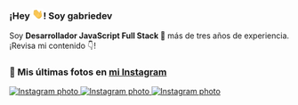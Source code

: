<h3>¡Hey <img src="https://raw.githubusercontent.com/ABSphreak/ABSphreak/master/gifs/Hi.gif" width="20px" decondig="async">! Soy gabriedev</h3>

<p>Soy <strong>Desarrollador JavaScript Full Stack 🚀</strong> más de tres años de experiencia.<br />¡Revisa mi contenido 👇!</p>

### 📸 Mis últimas fotos en [mi Instagram](https://instagram.com/gabrie.dev)


<a href='https://instagram.com/p/CxTmOF6vN8M' target='_blank'>
  <img width='20%' src='https://instagram.fkiv8-1.fna.fbcdn.net/v/t51.2885-15/378565944_323878180141713_8920720304536029091_n.jpg?stp=dst-jpg_e15&_nc_ht=instagram.fkiv8-1.fna.fbcdn.net&_nc_cat=109&_nc_ohc=6c5g93D1NKMAX_hm2fj&edm=APU89FABAAAA&ccb=7-5&oh=00_AfA2UchhpzDc8jY2YPjygOvpxqNaM9TCAmLX1Sc-VRbO2A&oe=65269358&_nc_sid=bc0c2c' alt='Instagram photo' />
</a>
<a href='https://instagram.com/p/CxLlYVlupp3' target='_blank'>
  <img width='20%' src='https://instagram.fkiv8-1.fna.fbcdn.net/v/t51.2885-15/377997579_196784406648750_7872949112471886655_n.webp?stp=dst-jpg_e35&_nc_ht=instagram.fkiv8-1.fna.fbcdn.net&_nc_cat=106&_nc_ohc=pSY2Ne7szPYAX9uyhqk&edm=APU89FABAAAA&ccb=7-5&oh=00_AfDD7xESOrIlWyNwK8GAlqAtp89KGksrt5xIoyj9-4a-7Q&oe=6525FE5B&_nc_sid=bc0c2c' alt='Instagram photo' />
</a>
<a href='https://instagram.com/p/CxIn_Irugo4' target='_blank'>
  <img width='20%' src='https://instagram.fkiv8-1.fna.fbcdn.net/v/t51.2885-15/376780815_821779196307492_4053583912414574279_n.jpg?stp=dst-jpg_e15&_nc_ht=instagram.fkiv8-1.fna.fbcdn.net&_nc_cat=100&_nc_ohc=FtdSG67n_kwAX8ySs6d&edm=APU89FABAAAA&ccb=7-5&oh=00_AfBDslrbCSgYwgrPmUG74s_uZJ1qqFd8wryJdjf7dJgCtg&oe=6524D0C3&_nc_sid=bc0c2c' alt='Instagram photo' />
</a>
